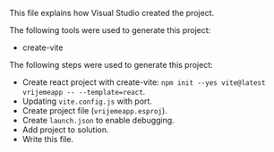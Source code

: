 This file explains how Visual Studio created the project.

The following tools were used to generate this project:
- create-vite

The following steps were used to generate this project:
- Create react project with create-vite: `npm init --yes vite@latest vrijemeapp -- --template=react`.
- Updating `vite.config.js` with port.
- Create project file (`vrijemeapp.esproj`).
- Create `launch.json` to enable debugging.
- Add project to solution.
- Write this file.
